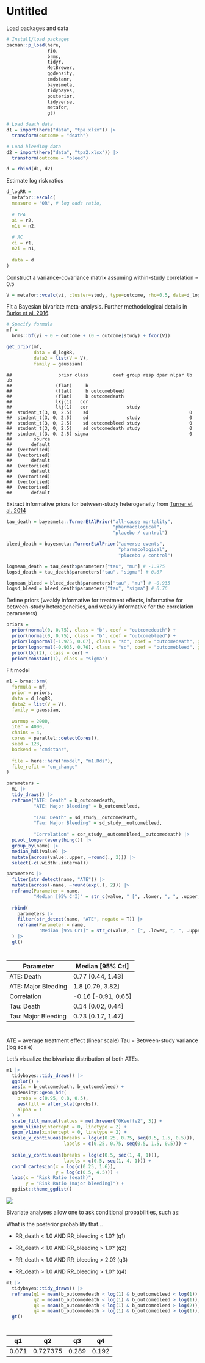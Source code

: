 Untitled
================

Load packages and data

``` r
# Install/load packages
pacman::p_load(here,
               rio,
               brms,
               tidyr,
               MetBrewer,
               ggdensity,
               cmdstanr,
               bayesmeta,
               tidybayes,
               posterior,
               tidyverse,
               metafor,
               gt)

# Load death data
d1 = import(here("data", "tpa.xlsx")) |> 
  transform(outcome = "death")

# Load bleeding data
d2 = import(here("data", "tpa2.xlsx")) |> 
  transform(outcome = "bleed")

d = rbind(d1, d2)
```

Estimate log risk ratios

``` r
d_logRR = 
  metafor::escalc(
  measure = "OR", # log odds ratio,
  
  # tPA
  ai = r2,
  n1i = n2,
  
  # AC
  ci = r1,
  n2i = n1,
  
  data = d
)
```

Construct a variance-covariance matrix assuming within-study correlation
= $0.5$

``` r
V = metafor::vcalc(vi, cluster=study, type=outcome, rho=0.5, data=d_logRR)
```

Fit a Bayesian bivariate meta-analysis. Further methodological details
in [Burke et
al. 2016](https://journals.sagepub.com/doi/10.1177/0962280216631361).

``` r
# Specify formula
mf = 
  brms::bf(yi ~ 0 + outcome + (0 + outcome|study) + fcor(V))

get_prior(mf, 
          data = d_logRR,
          data2 = list(V = V),
          family = gaussian)
```

    ##                 prior class         coef group resp dpar nlpar lb ub
    ##                (flat)     b                                         
    ##                (flat)     b outcomebleed                            
    ##                (flat)     b outcomedeath                            
    ##                lkj(1)   cor                                         
    ##                lkj(1)   cor              study                      
    ##  student_t(3, 0, 2.5)    sd                                     0   
    ##  student_t(3, 0, 2.5)    sd              study                  0   
    ##  student_t(3, 0, 2.5)    sd outcomebleed study                  0   
    ##  student_t(3, 0, 2.5)    sd outcomedeath study                  0   
    ##  student_t(3, 0, 2.5) sigma                                     0   
    ##        source
    ##       default
    ##  (vectorized)
    ##  (vectorized)
    ##       default
    ##  (vectorized)
    ##       default
    ##  (vectorized)
    ##  (vectorized)
    ##  (vectorized)
    ##       default

Extract informative priors for between-study heterogeneity from [Turner
et al. 2014](https://onlinelibrary.wiley.com/doi/10.1002/sim.6381)

``` r
tau_death = bayesmeta::TurnerEtAlPrior("all-cause mortality",
                                       "pharmacological",
                                       "placebo / control")

bleed_death = bayesmeta::TurnerEtAlPrior("adverse events",
                                         "pharmacological",
                                         "placebo / control")

logmean_death = tau_death$parameters["tau", "mu"] # -1.975 
logsd_death = tau_death$parameters["tau", "sigma"] # 0.67

logmean_bleed = bleed_death$parameters["tau", "mu"] # -0.935 
logsd_bleed = bleed_death$parameters["tau", "sigma"] # 0.76
```

Define priors (weakly informative for treatment effects, informative for
between-study heterogeneities, and weakly informative for the
correlation parameters)

``` r
priors = 
  prior(normal(0, 0.75), class = "b", coef = "outcomedeath") +
  prior(normal(0, 0.75), class = "b", coef = "outcomebleed") +
  prior(lognormal(-1.975, 0.67), class = "sd", coef = "outcomedeath", group = "study") +
  prior(lognormal(-0.935, 0.76), class = "sd", coef = "outcomebleed", group = "study") +
  prior(lkj(2), class = cor) +
  prior(constant(1), class = "sigma")
```

Fit model

``` r
m1 = brms::brm(
  formula = mf,
  prior = priors,
  data = d_logRR,
  data2 = list(V = V),
  family = gaussian,
  
  warmup = 2000, 
  iter = 4000,
  chains = 4,
  cores = parallel::detectCores(),
  seed = 123,
  backend = "cmdstanr",
  
  file = here::here("model", "m1.Rds"),
  file_refit = "on_change"
)
```

``` r
parameters = 
  m1 |> 
  tidy_draws() |> 
  reframe("ATE: Death" = b_outcomedeath,
          "ATE: Major Bleeding" = b_outcomebleed,
            
          "Tau: Death" = sd_study__outcomedeath,
          "Tau: Major Bleeding" = sd_study__outcomebleed,
            
          "Correlation" = cor_study__outcomebleed__outcomedeath) |> 
  pivot_longer(everything()) |> 
  group_by(name) |> 
  median_hdi(value) |> 
  mutate(across(value:.upper, ~round(., 2))) |> 
  select(-c(.width:.interval))

parameters |> 
  filter(str_detect(name, "ATE")) |> 
  mutate(across(-name, ~round(exp(.), 2))) |> 
  reframe(Parameter = name, 
          "Median [95% CrI]" = str_c(value, " [", .lower, ", ", .upper, "]")) |> 
  
  rbind(
    parameters |> 
    filter(str_detect(name, "ATE", negate = T)) |> 
    reframe(Parameter = name, 
            "Median [95% CrI]" = str_c(value, " [", .lower, ", ", .upper, "]"))
  ) |> 
  gt()
```

<div id="hnbbtnftnb" style="padding-left:0px;padding-right:0px;padding-top:10px;padding-bottom:10px;overflow-x:auto;overflow-y:auto;width:auto;height:auto;">
<style>html {
  font-family: -apple-system, BlinkMacSystemFont, 'Segoe UI', Roboto, Oxygen, Ubuntu, Cantarell, 'Helvetica Neue', 'Fira Sans', 'Droid Sans', Arial, sans-serif;
}

#hnbbtnftnb .gt_table {
  display: table;
  border-collapse: collapse;
  margin-left: auto;
  margin-right: auto;
  color: #333333;
  font-size: 16px;
  font-weight: normal;
  font-style: normal;
  background-color: #FFFFFF;
  width: auto;
  border-top-style: solid;
  border-top-width: 2px;
  border-top-color: #A8A8A8;
  border-right-style: none;
  border-right-width: 2px;
  border-right-color: #D3D3D3;
  border-bottom-style: solid;
  border-bottom-width: 2px;
  border-bottom-color: #A8A8A8;
  border-left-style: none;
  border-left-width: 2px;
  border-left-color: #D3D3D3;
}

#hnbbtnftnb .gt_heading {
  background-color: #FFFFFF;
  text-align: center;
  border-bottom-color: #FFFFFF;
  border-left-style: none;
  border-left-width: 1px;
  border-left-color: #D3D3D3;
  border-right-style: none;
  border-right-width: 1px;
  border-right-color: #D3D3D3;
}

#hnbbtnftnb .gt_caption {
  padding-top: 4px;
  padding-bottom: 4px;
}

#hnbbtnftnb .gt_title {
  color: #333333;
  font-size: 125%;
  font-weight: initial;
  padding-top: 4px;
  padding-bottom: 4px;
  padding-left: 5px;
  padding-right: 5px;
  border-bottom-color: #FFFFFF;
  border-bottom-width: 0;
}

#hnbbtnftnb .gt_subtitle {
  color: #333333;
  font-size: 85%;
  font-weight: initial;
  padding-top: 0;
  padding-bottom: 6px;
  padding-left: 5px;
  padding-right: 5px;
  border-top-color: #FFFFFF;
  border-top-width: 0;
}

#hnbbtnftnb .gt_bottom_border {
  border-bottom-style: solid;
  border-bottom-width: 2px;
  border-bottom-color: #D3D3D3;
}

#hnbbtnftnb .gt_col_headings {
  border-top-style: solid;
  border-top-width: 2px;
  border-top-color: #D3D3D3;
  border-bottom-style: solid;
  border-bottom-width: 2px;
  border-bottom-color: #D3D3D3;
  border-left-style: none;
  border-left-width: 1px;
  border-left-color: #D3D3D3;
  border-right-style: none;
  border-right-width: 1px;
  border-right-color: #D3D3D3;
}

#hnbbtnftnb .gt_col_heading {
  color: #333333;
  background-color: #FFFFFF;
  font-size: 100%;
  font-weight: normal;
  text-transform: inherit;
  border-left-style: none;
  border-left-width: 1px;
  border-left-color: #D3D3D3;
  border-right-style: none;
  border-right-width: 1px;
  border-right-color: #D3D3D3;
  vertical-align: bottom;
  padding-top: 5px;
  padding-bottom: 6px;
  padding-left: 5px;
  padding-right: 5px;
  overflow-x: hidden;
}

#hnbbtnftnb .gt_column_spanner_outer {
  color: #333333;
  background-color: #FFFFFF;
  font-size: 100%;
  font-weight: normal;
  text-transform: inherit;
  padding-top: 0;
  padding-bottom: 0;
  padding-left: 4px;
  padding-right: 4px;
}

#hnbbtnftnb .gt_column_spanner_outer:first-child {
  padding-left: 0;
}

#hnbbtnftnb .gt_column_spanner_outer:last-child {
  padding-right: 0;
}

#hnbbtnftnb .gt_column_spanner {
  border-bottom-style: solid;
  border-bottom-width: 2px;
  border-bottom-color: #D3D3D3;
  vertical-align: bottom;
  padding-top: 5px;
  padding-bottom: 5px;
  overflow-x: hidden;
  display: inline-block;
  width: 100%;
}

#hnbbtnftnb .gt_group_heading {
  padding-top: 8px;
  padding-bottom: 8px;
  padding-left: 5px;
  padding-right: 5px;
  color: #333333;
  background-color: #FFFFFF;
  font-size: 100%;
  font-weight: initial;
  text-transform: inherit;
  border-top-style: solid;
  border-top-width: 2px;
  border-top-color: #D3D3D3;
  border-bottom-style: solid;
  border-bottom-width: 2px;
  border-bottom-color: #D3D3D3;
  border-left-style: none;
  border-left-width: 1px;
  border-left-color: #D3D3D3;
  border-right-style: none;
  border-right-width: 1px;
  border-right-color: #D3D3D3;
  vertical-align: middle;
  text-align: left;
}

#hnbbtnftnb .gt_empty_group_heading {
  padding: 0.5px;
  color: #333333;
  background-color: #FFFFFF;
  font-size: 100%;
  font-weight: initial;
  border-top-style: solid;
  border-top-width: 2px;
  border-top-color: #D3D3D3;
  border-bottom-style: solid;
  border-bottom-width: 2px;
  border-bottom-color: #D3D3D3;
  vertical-align: middle;
}

#hnbbtnftnb .gt_from_md > :first-child {
  margin-top: 0;
}

#hnbbtnftnb .gt_from_md > :last-child {
  margin-bottom: 0;
}

#hnbbtnftnb .gt_row {
  padding-top: 8px;
  padding-bottom: 8px;
  padding-left: 5px;
  padding-right: 5px;
  margin: 10px;
  border-top-style: solid;
  border-top-width: 1px;
  border-top-color: #D3D3D3;
  border-left-style: none;
  border-left-width: 1px;
  border-left-color: #D3D3D3;
  border-right-style: none;
  border-right-width: 1px;
  border-right-color: #D3D3D3;
  vertical-align: middle;
  overflow-x: hidden;
}

#hnbbtnftnb .gt_stub {
  color: #333333;
  background-color: #FFFFFF;
  font-size: 100%;
  font-weight: initial;
  text-transform: inherit;
  border-right-style: solid;
  border-right-width: 2px;
  border-right-color: #D3D3D3;
  padding-left: 5px;
  padding-right: 5px;
}

#hnbbtnftnb .gt_stub_row_group {
  color: #333333;
  background-color: #FFFFFF;
  font-size: 100%;
  font-weight: initial;
  text-transform: inherit;
  border-right-style: solid;
  border-right-width: 2px;
  border-right-color: #D3D3D3;
  padding-left: 5px;
  padding-right: 5px;
  vertical-align: top;
}

#hnbbtnftnb .gt_row_group_first td {
  border-top-width: 2px;
}

#hnbbtnftnb .gt_summary_row {
  color: #333333;
  background-color: #FFFFFF;
  text-transform: inherit;
  padding-top: 8px;
  padding-bottom: 8px;
  padding-left: 5px;
  padding-right: 5px;
}

#hnbbtnftnb .gt_first_summary_row {
  border-top-style: solid;
  border-top-color: #D3D3D3;
}

#hnbbtnftnb .gt_first_summary_row.thick {
  border-top-width: 2px;
}

#hnbbtnftnb .gt_last_summary_row {
  padding-top: 8px;
  padding-bottom: 8px;
  padding-left: 5px;
  padding-right: 5px;
  border-bottom-style: solid;
  border-bottom-width: 2px;
  border-bottom-color: #D3D3D3;
}

#hnbbtnftnb .gt_grand_summary_row {
  color: #333333;
  background-color: #FFFFFF;
  text-transform: inherit;
  padding-top: 8px;
  padding-bottom: 8px;
  padding-left: 5px;
  padding-right: 5px;
}

#hnbbtnftnb .gt_first_grand_summary_row {
  padding-top: 8px;
  padding-bottom: 8px;
  padding-left: 5px;
  padding-right: 5px;
  border-top-style: double;
  border-top-width: 6px;
  border-top-color: #D3D3D3;
}

#hnbbtnftnb .gt_striped {
  background-color: rgba(128, 128, 128, 0.05);
}

#hnbbtnftnb .gt_table_body {
  border-top-style: solid;
  border-top-width: 2px;
  border-top-color: #D3D3D3;
  border-bottom-style: solid;
  border-bottom-width: 2px;
  border-bottom-color: #D3D3D3;
}

#hnbbtnftnb .gt_footnotes {
  color: #333333;
  background-color: #FFFFFF;
  border-bottom-style: none;
  border-bottom-width: 2px;
  border-bottom-color: #D3D3D3;
  border-left-style: none;
  border-left-width: 2px;
  border-left-color: #D3D3D3;
  border-right-style: none;
  border-right-width: 2px;
  border-right-color: #D3D3D3;
}

#hnbbtnftnb .gt_footnote {
  margin: 0px;
  font-size: 90%;
  padding-left: 4px;
  padding-right: 4px;
  padding-left: 5px;
  padding-right: 5px;
}

#hnbbtnftnb .gt_sourcenotes {
  color: #333333;
  background-color: #FFFFFF;
  border-bottom-style: none;
  border-bottom-width: 2px;
  border-bottom-color: #D3D3D3;
  border-left-style: none;
  border-left-width: 2px;
  border-left-color: #D3D3D3;
  border-right-style: none;
  border-right-width: 2px;
  border-right-color: #D3D3D3;
}

#hnbbtnftnb .gt_sourcenote {
  font-size: 90%;
  padding-top: 4px;
  padding-bottom: 4px;
  padding-left: 5px;
  padding-right: 5px;
}

#hnbbtnftnb .gt_left {
  text-align: left;
}

#hnbbtnftnb .gt_center {
  text-align: center;
}

#hnbbtnftnb .gt_right {
  text-align: right;
  font-variant-numeric: tabular-nums;
}

#hnbbtnftnb .gt_font_normal {
  font-weight: normal;
}

#hnbbtnftnb .gt_font_bold {
  font-weight: bold;
}

#hnbbtnftnb .gt_font_italic {
  font-style: italic;
}

#hnbbtnftnb .gt_super {
  font-size: 65%;
}

#hnbbtnftnb .gt_footnote_marks {
  font-style: italic;
  font-weight: normal;
  font-size: 75%;
  vertical-align: 0.4em;
}

#hnbbtnftnb .gt_asterisk {
  font-size: 100%;
  vertical-align: 0;
}

#hnbbtnftnb .gt_indent_1 {
  text-indent: 5px;
}

#hnbbtnftnb .gt_indent_2 {
  text-indent: 10px;
}

#hnbbtnftnb .gt_indent_3 {
  text-indent: 15px;
}

#hnbbtnftnb .gt_indent_4 {
  text-indent: 20px;
}

#hnbbtnftnb .gt_indent_5 {
  text-indent: 25px;
}
</style>
<table class="gt_table">
  
  <thead class="gt_col_headings">
    <tr>
      <th class="gt_col_heading gt_columns_bottom_border gt_left" rowspan="1" colspan="1" scope="col" id="Parameter">Parameter</th>
      <th class="gt_col_heading gt_columns_bottom_border gt_left" rowspan="1" colspan="1" scope="col" id="Median [95% CrI]">Median [95% CrI]</th>
    </tr>
  </thead>
  <tbody class="gt_table_body">
    <tr><td headers="Parameter" class="gt_row gt_left">ATE: Death</td>
<td headers="Median [95% CrI]" class="gt_row gt_left">0.77 [0.44, 1.43]</td></tr>
    <tr><td headers="Parameter" class="gt_row gt_left">ATE: Major Bleeding</td>
<td headers="Median [95% CrI]" class="gt_row gt_left">1.8 [0.79, 3.82]</td></tr>
    <tr><td headers="Parameter" class="gt_row gt_left">Correlation</td>
<td headers="Median [95% CrI]" class="gt_row gt_left">-0.16 [-0.91, 0.65]</td></tr>
    <tr><td headers="Parameter" class="gt_row gt_left">Tau: Death</td>
<td headers="Median [95% CrI]" class="gt_row gt_left">0.14 [0.02, 0.44]</td></tr>
    <tr><td headers="Parameter" class="gt_row gt_left">Tau: Major Bleeding</td>
<td headers="Median [95% CrI]" class="gt_row gt_left">0.73 [0.17, 1.47]</td></tr>
  </tbody>
  
  
</table>
</div>

ATE = average treatment effect (linear scale) Tau = Between-study
variance (log scale)

Let’s visualize the bivariate distribution of both ATEs.

``` r
m1 |> 
  tidybayes::tidy_draws() |> 
  ggplot() +
  aes(x = b_outcomedeath, b_outcomebleed) +
  ggdensity::geom_hdr(
    probs = c(0.95, 0.8, 0.5),
    aes(fill = after_stat(probs)), 
    alpha = 1
  ) +
  scale_fill_manual(values = met.brewer("OKeeffe2", 3)) +
  geom_hline(yintercept = 0, linetype = 2) +
  geom_vline(xintercept = 0, linetype = 2) +
  scale_x_continuous(breaks = log(c(0.25, 0.75, seq(0.5, 1.5, 0.5))),
                     labels = c(0.25, 0.75, seq(0.5, 1.5, 0.5))) +
  
  scale_y_continuous(breaks = log(c(0.5, seq(1, 4, 1))),
                     labels = c(0.5, seq(1, 4, 1))) +
  coord_cartesian(x = log(c(0.25, 1.6)),
                  y = log(c(0.5, 4.5))) +
  labs(x = "Risk Ratio (death)",
       y = "Risk Ratio (major bleeding)") +
  ggdist::theme_ggdist()
```

![](analysis_files/figure-gfm/unnamed-chunk-9-1.png)<!-- -->

Bivariate analyses allow one to ask conditional probabilities, such as:

What is the posterior probability that…

- RR_death \< 1.0 AND RR_bleeding \< 1.0? (q1)

- RR_death \< 1.0 AND RR_bleeding \> 1.0? (q2)

- RR_death \< 1.0 AND RR_bleeding \> 2.0? (q3)

- RR_death \> 1.0 AND RR_bleeding \> 1.0? (q4)

``` r
m1 |> 
  tidybayes::tidy_draws() |> 
  reframe(q1 = mean(b_outcomedeath < log(1) & b_outcomebleed < log(1)),
          q2 = mean(b_outcomedeath < log(1) & b_outcomebleed > log(1)),
          q3 = mean(b_outcomedeath < log(1) & b_outcomebleed > log(2)),
          q4 = mean(b_outcomedeath > log(1) & b_outcomebleed > log(1))) |> 
  gt()
```

<div id="vttetosmfh" style="padding-left:0px;padding-right:0px;padding-top:10px;padding-bottom:10px;overflow-x:auto;overflow-y:auto;width:auto;height:auto;">
<style>html {
  font-family: -apple-system, BlinkMacSystemFont, 'Segoe UI', Roboto, Oxygen, Ubuntu, Cantarell, 'Helvetica Neue', 'Fira Sans', 'Droid Sans', Arial, sans-serif;
}

#vttetosmfh .gt_table {
  display: table;
  border-collapse: collapse;
  margin-left: auto;
  margin-right: auto;
  color: #333333;
  font-size: 16px;
  font-weight: normal;
  font-style: normal;
  background-color: #FFFFFF;
  width: auto;
  border-top-style: solid;
  border-top-width: 2px;
  border-top-color: #A8A8A8;
  border-right-style: none;
  border-right-width: 2px;
  border-right-color: #D3D3D3;
  border-bottom-style: solid;
  border-bottom-width: 2px;
  border-bottom-color: #A8A8A8;
  border-left-style: none;
  border-left-width: 2px;
  border-left-color: #D3D3D3;
}

#vttetosmfh .gt_heading {
  background-color: #FFFFFF;
  text-align: center;
  border-bottom-color: #FFFFFF;
  border-left-style: none;
  border-left-width: 1px;
  border-left-color: #D3D3D3;
  border-right-style: none;
  border-right-width: 1px;
  border-right-color: #D3D3D3;
}

#vttetosmfh .gt_caption {
  padding-top: 4px;
  padding-bottom: 4px;
}

#vttetosmfh .gt_title {
  color: #333333;
  font-size: 125%;
  font-weight: initial;
  padding-top: 4px;
  padding-bottom: 4px;
  padding-left: 5px;
  padding-right: 5px;
  border-bottom-color: #FFFFFF;
  border-bottom-width: 0;
}

#vttetosmfh .gt_subtitle {
  color: #333333;
  font-size: 85%;
  font-weight: initial;
  padding-top: 0;
  padding-bottom: 6px;
  padding-left: 5px;
  padding-right: 5px;
  border-top-color: #FFFFFF;
  border-top-width: 0;
}

#vttetosmfh .gt_bottom_border {
  border-bottom-style: solid;
  border-bottom-width: 2px;
  border-bottom-color: #D3D3D3;
}

#vttetosmfh .gt_col_headings {
  border-top-style: solid;
  border-top-width: 2px;
  border-top-color: #D3D3D3;
  border-bottom-style: solid;
  border-bottom-width: 2px;
  border-bottom-color: #D3D3D3;
  border-left-style: none;
  border-left-width: 1px;
  border-left-color: #D3D3D3;
  border-right-style: none;
  border-right-width: 1px;
  border-right-color: #D3D3D3;
}

#vttetosmfh .gt_col_heading {
  color: #333333;
  background-color: #FFFFFF;
  font-size: 100%;
  font-weight: normal;
  text-transform: inherit;
  border-left-style: none;
  border-left-width: 1px;
  border-left-color: #D3D3D3;
  border-right-style: none;
  border-right-width: 1px;
  border-right-color: #D3D3D3;
  vertical-align: bottom;
  padding-top: 5px;
  padding-bottom: 6px;
  padding-left: 5px;
  padding-right: 5px;
  overflow-x: hidden;
}

#vttetosmfh .gt_column_spanner_outer {
  color: #333333;
  background-color: #FFFFFF;
  font-size: 100%;
  font-weight: normal;
  text-transform: inherit;
  padding-top: 0;
  padding-bottom: 0;
  padding-left: 4px;
  padding-right: 4px;
}

#vttetosmfh .gt_column_spanner_outer:first-child {
  padding-left: 0;
}

#vttetosmfh .gt_column_spanner_outer:last-child {
  padding-right: 0;
}

#vttetosmfh .gt_column_spanner {
  border-bottom-style: solid;
  border-bottom-width: 2px;
  border-bottom-color: #D3D3D3;
  vertical-align: bottom;
  padding-top: 5px;
  padding-bottom: 5px;
  overflow-x: hidden;
  display: inline-block;
  width: 100%;
}

#vttetosmfh .gt_group_heading {
  padding-top: 8px;
  padding-bottom: 8px;
  padding-left: 5px;
  padding-right: 5px;
  color: #333333;
  background-color: #FFFFFF;
  font-size: 100%;
  font-weight: initial;
  text-transform: inherit;
  border-top-style: solid;
  border-top-width: 2px;
  border-top-color: #D3D3D3;
  border-bottom-style: solid;
  border-bottom-width: 2px;
  border-bottom-color: #D3D3D3;
  border-left-style: none;
  border-left-width: 1px;
  border-left-color: #D3D3D3;
  border-right-style: none;
  border-right-width: 1px;
  border-right-color: #D3D3D3;
  vertical-align: middle;
  text-align: left;
}

#vttetosmfh .gt_empty_group_heading {
  padding: 0.5px;
  color: #333333;
  background-color: #FFFFFF;
  font-size: 100%;
  font-weight: initial;
  border-top-style: solid;
  border-top-width: 2px;
  border-top-color: #D3D3D3;
  border-bottom-style: solid;
  border-bottom-width: 2px;
  border-bottom-color: #D3D3D3;
  vertical-align: middle;
}

#vttetosmfh .gt_from_md > :first-child {
  margin-top: 0;
}

#vttetosmfh .gt_from_md > :last-child {
  margin-bottom: 0;
}

#vttetosmfh .gt_row {
  padding-top: 8px;
  padding-bottom: 8px;
  padding-left: 5px;
  padding-right: 5px;
  margin: 10px;
  border-top-style: solid;
  border-top-width: 1px;
  border-top-color: #D3D3D3;
  border-left-style: none;
  border-left-width: 1px;
  border-left-color: #D3D3D3;
  border-right-style: none;
  border-right-width: 1px;
  border-right-color: #D3D3D3;
  vertical-align: middle;
  overflow-x: hidden;
}

#vttetosmfh .gt_stub {
  color: #333333;
  background-color: #FFFFFF;
  font-size: 100%;
  font-weight: initial;
  text-transform: inherit;
  border-right-style: solid;
  border-right-width: 2px;
  border-right-color: #D3D3D3;
  padding-left: 5px;
  padding-right: 5px;
}

#vttetosmfh .gt_stub_row_group {
  color: #333333;
  background-color: #FFFFFF;
  font-size: 100%;
  font-weight: initial;
  text-transform: inherit;
  border-right-style: solid;
  border-right-width: 2px;
  border-right-color: #D3D3D3;
  padding-left: 5px;
  padding-right: 5px;
  vertical-align: top;
}

#vttetosmfh .gt_row_group_first td {
  border-top-width: 2px;
}

#vttetosmfh .gt_summary_row {
  color: #333333;
  background-color: #FFFFFF;
  text-transform: inherit;
  padding-top: 8px;
  padding-bottom: 8px;
  padding-left: 5px;
  padding-right: 5px;
}

#vttetosmfh .gt_first_summary_row {
  border-top-style: solid;
  border-top-color: #D3D3D3;
}

#vttetosmfh .gt_first_summary_row.thick {
  border-top-width: 2px;
}

#vttetosmfh .gt_last_summary_row {
  padding-top: 8px;
  padding-bottom: 8px;
  padding-left: 5px;
  padding-right: 5px;
  border-bottom-style: solid;
  border-bottom-width: 2px;
  border-bottom-color: #D3D3D3;
}

#vttetosmfh .gt_grand_summary_row {
  color: #333333;
  background-color: #FFFFFF;
  text-transform: inherit;
  padding-top: 8px;
  padding-bottom: 8px;
  padding-left: 5px;
  padding-right: 5px;
}

#vttetosmfh .gt_first_grand_summary_row {
  padding-top: 8px;
  padding-bottom: 8px;
  padding-left: 5px;
  padding-right: 5px;
  border-top-style: double;
  border-top-width: 6px;
  border-top-color: #D3D3D3;
}

#vttetosmfh .gt_striped {
  background-color: rgba(128, 128, 128, 0.05);
}

#vttetosmfh .gt_table_body {
  border-top-style: solid;
  border-top-width: 2px;
  border-top-color: #D3D3D3;
  border-bottom-style: solid;
  border-bottom-width: 2px;
  border-bottom-color: #D3D3D3;
}

#vttetosmfh .gt_footnotes {
  color: #333333;
  background-color: #FFFFFF;
  border-bottom-style: none;
  border-bottom-width: 2px;
  border-bottom-color: #D3D3D3;
  border-left-style: none;
  border-left-width: 2px;
  border-left-color: #D3D3D3;
  border-right-style: none;
  border-right-width: 2px;
  border-right-color: #D3D3D3;
}

#vttetosmfh .gt_footnote {
  margin: 0px;
  font-size: 90%;
  padding-left: 4px;
  padding-right: 4px;
  padding-left: 5px;
  padding-right: 5px;
}

#vttetosmfh .gt_sourcenotes {
  color: #333333;
  background-color: #FFFFFF;
  border-bottom-style: none;
  border-bottom-width: 2px;
  border-bottom-color: #D3D3D3;
  border-left-style: none;
  border-left-width: 2px;
  border-left-color: #D3D3D3;
  border-right-style: none;
  border-right-width: 2px;
  border-right-color: #D3D3D3;
}

#vttetosmfh .gt_sourcenote {
  font-size: 90%;
  padding-top: 4px;
  padding-bottom: 4px;
  padding-left: 5px;
  padding-right: 5px;
}

#vttetosmfh .gt_left {
  text-align: left;
}

#vttetosmfh .gt_center {
  text-align: center;
}

#vttetosmfh .gt_right {
  text-align: right;
  font-variant-numeric: tabular-nums;
}

#vttetosmfh .gt_font_normal {
  font-weight: normal;
}

#vttetosmfh .gt_font_bold {
  font-weight: bold;
}

#vttetosmfh .gt_font_italic {
  font-style: italic;
}

#vttetosmfh .gt_super {
  font-size: 65%;
}

#vttetosmfh .gt_footnote_marks {
  font-style: italic;
  font-weight: normal;
  font-size: 75%;
  vertical-align: 0.4em;
}

#vttetosmfh .gt_asterisk {
  font-size: 100%;
  vertical-align: 0;
}

#vttetosmfh .gt_indent_1 {
  text-indent: 5px;
}

#vttetosmfh .gt_indent_2 {
  text-indent: 10px;
}

#vttetosmfh .gt_indent_3 {
  text-indent: 15px;
}

#vttetosmfh .gt_indent_4 {
  text-indent: 20px;
}

#vttetosmfh .gt_indent_5 {
  text-indent: 25px;
}
</style>
<table class="gt_table">
  
  <thead class="gt_col_headings">
    <tr>
      <th class="gt_col_heading gt_columns_bottom_border gt_right" rowspan="1" colspan="1" scope="col" id="q1">q1</th>
      <th class="gt_col_heading gt_columns_bottom_border gt_right" rowspan="1" colspan="1" scope="col" id="q2">q2</th>
      <th class="gt_col_heading gt_columns_bottom_border gt_right" rowspan="1" colspan="1" scope="col" id="q3">q3</th>
      <th class="gt_col_heading gt_columns_bottom_border gt_right" rowspan="1" colspan="1" scope="col" id="q4">q4</th>
    </tr>
  </thead>
  <tbody class="gt_table_body">
    <tr><td headers="q1" class="gt_row gt_right">0.071</td>
<td headers="q2" class="gt_row gt_right">0.727375</td>
<td headers="q3" class="gt_row gt_right">0.289</td>
<td headers="q4" class="gt_row gt_right">0.192</td></tr>
  </tbody>
  
  
</table>
</div>
